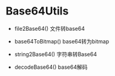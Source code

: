 # Base64Utils


- file2Base64() 文件转base64

- base64ToBitmap() base64转为bitmap

- string2Base64() 字符串转Base64

- decodeBase64() base64解码